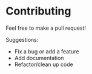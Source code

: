 # Contributing

Feel free to make a pull request!

Suggestions:

* Fix a bug or add a feature
* Add documentation
* Refactor/clean up code
